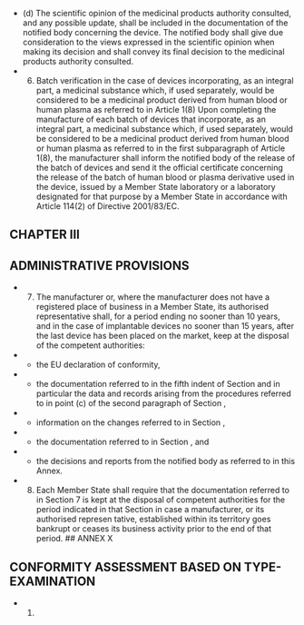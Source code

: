 - (d)   The  scientific  opinion  of  the  medicinal  products  authority  consulted,  and  any  possible  update,  shall  be included  in  the  documentation  of  the  notified  body  concerning  the  device.  The  notified  body  shall  give  due consideration  to  the  views  expressed  in  the  scientific  opinion  when  making  its  decision  and  shall  convey  its final  decision to the medicinal products authority consulted.
- 6. Batch  verification  in  the  case  of  devices  incorporating,  as  an  integral  part,  a  medicinal  substance  which,  if  used separately,  would  be  considered  to  be  a  medicinal  product  derived  from  human  blood  or  human  plasma  as referred to in Article 1(8)
Upon  completing  the  manufacture  of  each  batch  of  devices  that  incorporate,  as  an  integral  part,  a  medicinal substance  which,  if  used  separately,  would  be  considered  to  be  a  medicinal  product  derived  from  human  blood or  human  plasma  as  referred  to  in  the  first  subparagraph  of  Article  1(8),  the  manufacturer  shall  inform  the notified  body  of  the  release  of  the  batch  of  devices  and  send  it  the  official  certificate  concerning  the  release  of the  batch  of  human  blood  or  plasma  derivative  used  in  the  device,  issued  by  a  Member  State  laboratory  or a laboratory designated for that purpose by a Member State in accordance with Article 114(2) of Directive 2001/83/EC.
## CHAPTER III
## ADMINISTRATIVE PROVISIONS
- 7. The manufacturer or, where the manufacturer does not have a registered place of business in a Member State, its authorised  representative  shall,  for  a  period  ending  no  sooner  than  10  years,  and  in  the  case  of  implantable devices  no  sooner  than  15  years,  after  the  last  device  has  been  placed  on  the  market,  keep  at  the  disposal  of  the competent authorities:
- -  the EU declaration of conformity,
- -  the documentation referred to in the fifth indent of Section  and in particular  the data and records arising from the procedures referred to in point (c) of the second paragraph of Section ,
- -  information on the changes referred to in Section ,
- -  the documentation referred to in Section , and
- -  the decisions and reports from the notified body as referred to in this Annex.
- 8. Each  Member  State  shall  require  that  the  documentation  referred  to  in  Section  7  is  kept  at  the  disposal  of competent authorities  for  the  period  indicated  in  that  Section  in  case  a  manufacturer,  or  its  authorised  represen­ tative, established within its territory goes bankrupt or ceases its business activity prior  to the end of that period. ## ANNEX X
## CONFORMITY ASSESSMENT BASED ON TYPE-EXAMINATION
- 1. 
